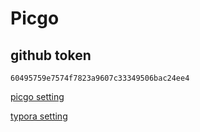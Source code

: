 # Picgo

## github token

 `60495759e7574f7823a9607c33349506bac24ee4`

[picgo setting](https://juejin.im/entry/5c4ec5aaf265da614420689f)

[typora setting](https://www.cnblogs.com/hoxis/p/12470044.html)

